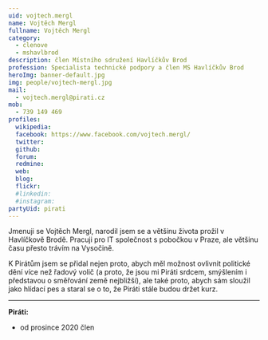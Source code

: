 ```yaml
---
uid: vojtech.mergl            
name: Vojtěch Mergl       
fullname: Vojtěch Mergl      
category:
  - clenove
  - mshavlbrod
description: člen Místního sdružení Havlíčkův Brod
profession: Specialista technické podpory a člen MS Havlíčkův Brod
heroImg: banner-default.jpg
img: people/vojtech-mergl.jpg
mail:
  - vojtech.mergl@pirati.cz
mob:
  - 739 149 469
profiles:
  wikipedia:
  facebook: https://www.facebook.com/vojtech.mergl/
  twitter: 
  github: 
  forum: 
  redmine: 
  web:
  blog: 
  flickr:
  #linkedin: 
  #instagram:   
partyUid: pirati
---
```


Jmenuji se Vojtěch Mergl, narodil jsem se a většinu života prožil v Havlíčkově Brodě. Pracuji pro IT společnost s pobočkou v Praze, ale většinu času přesto trávím na Vysočině. 

K Pirátům jsem se přidal nejen proto, abych měl možnost ovlivnit politické dění více než řadový volič (a proto, že jsou mi Piráti srdcem, smýšlením i představou o směřování země nejbližší), ale také proto, abych sám sloužil jako hlídací pes a staral se o to, že Piráti stále budou držet kurz.

---
**Piráti:**
* od prosince 2020 člen

